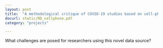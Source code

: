 ```yaml
---
layout: post
title:  "A methodological critique of COVID-19 studies based on cell-phone mobility data (link to PDF)"
docurl: static/RD_cellphone.pdf
category: "projects"

---
```

What challenges are posed for researchers using this novel data source?
